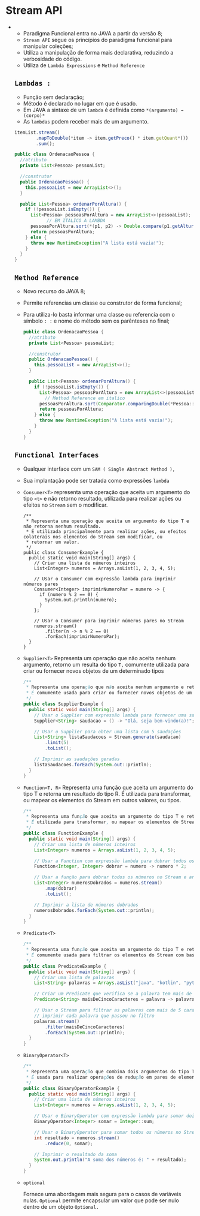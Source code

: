 # Stream API

-
    - Paradigma Funcional entra no JAVA a partir da versão 8;
    - `Stream API` segue os princípios do paradigma funcional para manipular coleções;
    - Utiliza a manipulação de forma mais declarativa, reduzindo a verbosidade do código.
    - Utiliza de `Lambda Expressions` e `Method Reference`
    
    ## `Lambdas :`
    
    - Função sem declaração;
    - Método é declarado no lugar em que é usado.
    - Em JAVA a sintaxe de um `lambda` é definida como `*(argumento) → (corpo)*`
    - As `lambdas` podem receber mais de um argumento.
    
    ```jsx
    itemList.stream()
            .mapToDouble(*item -> item.getPreco() * item.getQuant*())
            .sum();
    ```
    
    ```java
    public class OrdenacaoPessoa {
      //atributo
      private List<Pessoa> pessoaList;
    
      //construtor
      public OrdenacaoPessoa() {
        this.pessoaList = new ArrayList<>();
      }
    
      public List<Pessoa> ordenarPorAltura() {
        if (!pessoaList.isEmpty()) {
          List<Pessoa> pessoasPorAltura = new ArrayList<>(pessoaList);
    			// EM ITÁLICO A LAMBDA
          pessoasPorAltura.sort(*(p1, p2) -> Double.compare(p1.getAltura(), p2.getAltura()));*
          return pessoasPorAltura;
        } else {
          throw new RuntimeException("A lista está vazia!");
        }
      }
    }
    ```
    
    ## `Method Reference`
    
    - Novo recurso do JAVA 8;
    - Permite referencias um classe ou construtor de forma funcional;
    - Para utiliza-lo basta informar uma classe ou referencia com o símbolo `: :`  e nome do método sem os parênteses no final;
        
        ```java
        public class OrdenacaoPessoa {
          //atributo
          private List<Pessoa> pessoaList;
        
          //construtor
          public OrdenacaoPessoa() {
            this.pessoaList = new ArrayList<>();
          }
        
          public List<Pessoa> ordenarPorAltura() {
            if (!pessoaList.isEmpty()) {
              List<Pessoa> pessoasPorAltura = new ArrayList<>(pessoaList);
        		// Method Reference em italico
              pessoasPorAltura.sort(Comparator.comparingDouble(*Pessoa::getAltura*));
              return pessoasPorAltura;
            } else {
              throw new RuntimeException("A lista está vazia!");
            }
          }
        }
        ```
        
    
    ## `Functional Interfaces`
    
    - Qualquer interface com um `SAM ( Single Abstract Method ),`
    - Sua implantação pode ser tratada como expressões `lambda`
    - `Consumer<T>`  representa uma operação que aceita um argumento do tipo `<t>` e não retorno resultado, utilizada para realizar ações ou efeitos no `Stream` sem o modificar.
        
        ```
        /**
         * Representa uma operação que aceita um argumento do tipo T e não retorna nenhum resultado.
         * É utilizada principalmente para realizar ações, ou efeitos colaterais nos elementos do Stream sem modificar, ou
         * retornar um valor.
         */
        public class ConsumerExample {
          public static void main(String[] args) {
            // Criar uma lista de números inteiros
            List<Integer> numeros = Arrays.asList(1, 2, 3, 4, 5);
        
            // Usar o Consumer com expressão lambda para imprimir números pares
            Consumer<Integer> imprimirNumeroPar = numero -> {
              if (numero % 2 == 0) {
                System.out.println(numero);
              }
            };
        
            // Usar o Consumer para imprimir números pares no Stream
            numeros.stream()
                .filter(n -> n % 2 == 0)
                .forEach(imprimirNumeroPar);
          }
        }
        ```
        
    - `Supplier<T>` Representa um operação que não aceita nenhum argumento, retorno um resulta do tipo `T,` comumente utilizada para criar ou fornecer novos objetos de um determinado tipos
        
        ```java
        /**
         * Representa uma operação que não aceita nenhum argumento e retorna um resultado do tipo T.
         * É comumente usada para criar ou fornecer novos objetos de um determinado tipo.
         */
        public class SupplierExample {
          public static void main(String[] args) {
            // Usar o Supplier com expressão lambda para fornecer uma saudação personalizada
            Supplier<String> saudacao = () -> "Olá, seja bem-vindo(a)!";
        
            // Usar o Supplier para obter uma lista com 5 saudações
            List<String> listaSaudacoes = Stream.generate(saudacao)
                .limit(5)
                .toList();
        
            // Imprimir as saudações geradas
            listaSaudacoes.forEach(System.out::println);
          }
        }
        ```
        
    - `Function<T, R>` Representa uma função que aceita um argumento do tipo T e retorna um resultado do tipo R. É utilizada para transformar, ou mapear os elementos do Stream em outros valores, ou tipos.
        
        ```java
        /**
         * Representa uma função que aceita um argumento do tipo T e retorna um resultado do tipo R.
         * É utilizada para transformar, ou mapear os elementos do Stream em outros valores, ou tipos.
         */
        public class FunctionExample {
          public static void main(String[] args) {
            // Criar uma lista de números inteiros
            List<Integer> numeros = Arrays.asList(1, 2, 3, 4, 5);
        
            // Usar a Function com expressão lambda para dobrar todos os números
            Function<Integer, Integer> dobrar = numero -> numero * 2;
        
            // Usar a função para dobrar todos os números no Stream e armazená-los em outra lista
            List<Integer> numerosDobrados = numeros.stream()
                .map(dobrar)
                .toList();
        
            // Imprimir a lista de números dobrados
            numerosDobrados.forEach(System.out::println);
          }
        }
        ```
        
    - `Predicate<T>`
        
        ```java
        /**
         * Representa uma função que aceita um argumento do tipo T e retorna um valor booleano (verdadeiro oufalso).
         * É comumente usada para filtrar os elementos do Stream com base em alguma condição.
         */
        public class PredicateExample {
          public static void main(String[] args) {
            // Criar uma lista de palavras
            List<String> palavras = Arrays.asList("java", "kotlin", "python", "javascript", "c", "go", "ruby");
        
            // Criar um Predicate que verifica se a palavra tem mais de 5 caracteres
            Predicate<String> maisDeCincoCaracteres = palavra -> palavra.length() > 5;
        
            // Usar o Stream para filtrar as palavras com mais de 5 caracteres e, em seguida,
            // imprimir cada palavra que passou no filtro
            palavras.stream()
                .filter(maisDeCincoCaracteres)
                .forEach(System.out::println);
          }
        }
        ```
        
    - `BinaryOperator<T>`
        
        ```java
        /**
         * Representa uma operação que combina dois argumentos do tipo T e retorna um resultado do mesmo tipo T.
         * É usada para realizar operações de redução em pares de elementos, como somar números ou combinar objetos.
         */
        public class BinaryOperatorExample {
          public static void main(String[] args) {
            // Criar uma lista de números inteiros
            List<Integer> numeros = Arrays.asList(1, 2, 3, 4, 5);
        
            // Usar o BinaryOperator com expressão lambda para somar dois números inteiros
            BinaryOperator<Integer> somar = Integer::sum;
        
            // Usar o BinaryOperator para somar todos os números no Stream
            int resultado = numeros.stream()
                .reduce(0, somar);
        
            // Imprimir o resultado da soma
            System.out.println("A soma dos números é: " + resultado);
          }
        }
        ```
        
    - `optional`
        
        Fornece uma abordagem mais segura para o casos de variáveis nulas. `Optional` permite encapsular um valor que pode ser nulo dentro de um objeto `Optional.`